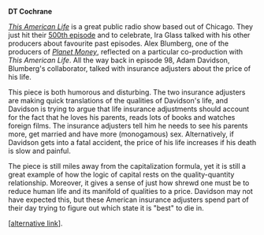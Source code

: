 <b>DT Cochrane</b>

<a href="http://www.thisamericanlife.org/"><em>This American Life</em></a> is a great public radio show based out of Chicago. They just hit their <a href="http://www.thisamericanlife.org/radio-archives/episode/500/500">500th episode</a> and to celebrate, Ira Glass talked with his other producers about favourite past episodes. Alex Blumberg, one of the producers of <em><a href="http://www.npr.org/blogs/money/">Planet Money</a></em>, reflected on a particular co-production with <em>This American Life</em>. All the way back in episode 98, Adam Davidson, Blumberg's collaborator, talked with insurance adjusters about the price of his life.

This piece is both humorous and disturbing. The two insurance adjusters are making quick translations of the qualities of Davidson's life, and Davidson is trying to argue that life insurance adjustments should account for the fact that he loves his parents, reads lots of books and watches foreign films. The insurance adjusters tell him he needs to see his parents more, get married and have more (monogamous) sex. Alternatively, if Davidson gets into a fatal accident, the price of his life increases if his death is slow and painful.

The piece is still miles away from the capitalization formula, yet it is still a great example of how the logic of capital rests on the quality-quantity relationship. Moreover, it gives a sense of just how shrewd one must be to reduce human life and its manifold of qualities to a price. Davidson may not have expected this, but these American insurance adjusters spend part of their day trying to figure out which state it is "best" to die in.

[<a href="http://www.thisamericanlife.org/radio-archives/episode/94/how-to?act=3">alternative link</a>].
